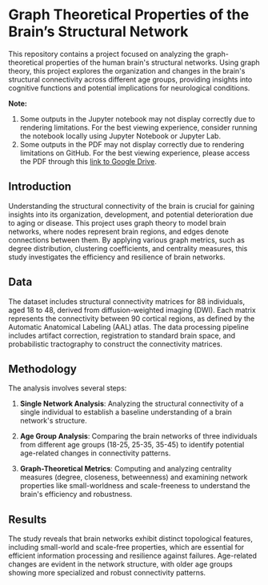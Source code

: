 # Graph Theoretical Properties of the Brain’s Structural Network

This repository contains a project focused on analyzing the graph-theoretical properties of the human brain's structural networks. Using graph theory, this project explores the organization and changes in the brain's structural connectivity across different age groups, providing insights into cognitive functions and potential implications for neurological conditions.

**Note:** 
1) Some outputs in the Jupyter notebook may not display correctly due to rendering limitations. For the best viewing experience, consider running the notebook locally using Jupyter Notebook or Jupyter Lab.
2) Some outputs in the PDF may not display correctly due to rendering limitations on GitHub. For the best viewing experience, please access the PDF through this [link to Google Drive](https://drive.google.com/file/d/1v1A628gjY4lg0XAI0gEc_RLblxOwjbOJ/view?usp=sharing).

## Introduction

Understanding the structural connectivity of the brain is crucial for gaining insights into its organization, development, and potential deterioration due to aging or disease. This project uses graph theory to model brain networks, where nodes represent brain regions, and edges denote connections between them. By applying various graph metrics, such as degree distribution, clustering coefficients, and centrality measures, this study investigates the efficiency and resilience of brain networks.

## Data

The dataset includes structural connectivity matrices for 88 individuals, aged 18 to 48, derived from diffusion-weighted imaging (DWI). Each matrix represents the connectivity between 90 cortical regions, as defined by the Automatic Anatomical Labeling (AAL) atlas. The data processing pipeline includes artifact correction, registration to standard brain space, and probabilistic tractography to construct the connectivity matrices.

## Methodology

The analysis involves several steps:

1. **Single Network Analysis**: Analyzing the structural connectivity of a single individual to establish a baseline understanding of a brain network's structure.
   
2. **Age Group Analysis**: Comparing the brain networks of three individuals from different age groups (18-25, 25-35, 35-45) to identify potential age-related changes in connectivity patterns.

3. **Graph-Theoretical Metrics**: Computing and analyzing centrality measures (degree, closeness, betweenness) and examining network properties like small-worldness and scale-freeness to understand the brain's efficiency and robustness.

## Results

The study reveals that brain networks exhibit distinct topological features, including small-world and scale-free properties, which are essential for efficient information processing and resilience against failures. Age-related changes are evident in the network structure, with older age groups showing more specialized and robust connectivity patterns.



